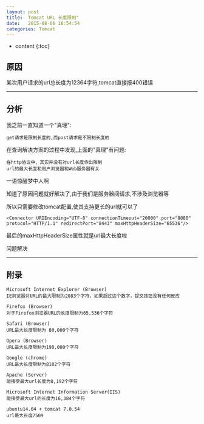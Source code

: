 ```yaml
---
layout: post
title:  Tomcat URL 长度限制"
date:   2015-08-06 16:54:54
categories: Tomcat
---
```


* content
{:toc}

## 原因

某次用户请求的url总长度为12364字符,tomcat直接报400错误

---

## 分析

我之前一直知道一个"真理":

	get请求是限制长度的,而post请求是不限制长度的

在查询解决方案的过程中发现,上面的"真理"有问题:

	在http协议中，其实并没有对url长度作出限制
	url的最大长度和用户浏览器和Web服务器有关

一语惊醒梦中人啊

知道了原因问题就好解决了,由于我们是服务器间请求,不涉及浏览器等

所以只需要修改tomcat配置,使其支持更长的url就可以了

	<Connector URIEncoding="UTF-8" connectionTimeout="20000" port="8080" protocol="HTTP/1.1" redirectPort="8443" maxHttpHeaderSize="65536"/>

最后的maxHttpHeaderSize属性就是url最大长度啦

问题解决

---

## 附录

	Microsoft Internet Explorer (Browser)
	IE浏览器对URL的最大限制为2083个字符，如果超过这个数字，提交按钮没有任何反应

	Firefox (Browser)
	对于Firefox浏览器URL的长度限制为65,536个字符

	Safari (Browser)
	URL最大长度限制为 80,000个字符

	Opera (Browser)
	URL最大长度限制为190,000个字符

	Google (chrome)
	URL最大长度限制为8182个字符

	Apache (Server)
	能接受最大url长度为8,192个字符

	Microsoft Internet Information Server(IIS)
	能接受最大url的长度为16,384个字符

	ubuntu14.04 + tomcat 7.0.54
	url最大长度7509
